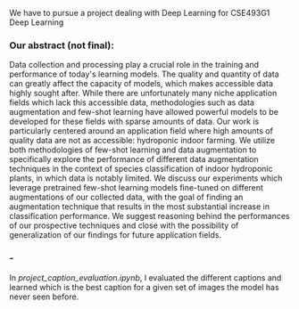 We have to pursue a project dealing with Deep Learning for CSE493G1 Deep Learning

### Our abstract (not final):
Data collection and processing play a crucial role in the training and performance of today's learning models. The quality and quantity of data can greatly affect the capacity of models, which makes accessible data highly sought after. While there are unfortunately many niche application fields which lack this accessible data, methodologies such as data augmentation and few-shot learning have allowed powerful models to be developed for these fields with sparse amounts of data. Our work is particularly centered around an application field where high amounts of quality data are not as accessible: hydroponic indoor farming. We utilize both methodologies of few-shot learning and data augmentation to specifically explore the performance of different data augmentation techniques in the context of species classification of indoor hydroponic plants, in which data is notably limited. We discuss our experiments which leverage pretrained few-shot learning models fine-tuned on different augmentations of our collected data, with the goal of finding an augmentation technique that results in the most substantial increase in classification performance. We suggest reasoning behind the performances of our prospective techniques and close with the possibility of generalization of our findings for future application fields.

### -
In *project_caption_evaluation.ipynb*, I evaluated the different captions and learned which is the best caption for a given set of images the model has never seen before.
